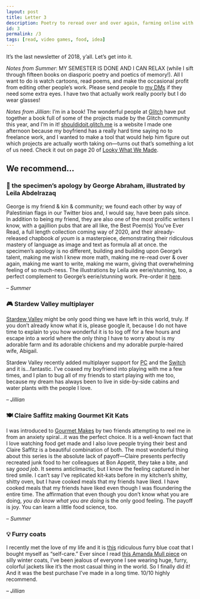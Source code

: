 ```yaml
---
layout: post
title: Letter 3
description: Poetry to reread over and over again, farming online with your friends, gourmet Kit Kats, and the best winter coat you will ever own.
id: 3
permalink: /3
tags: [read, video games, food, idea]
---
```


It’s the last newsletter of 2018, y’all. Let’s get into it.

_Notes from Summer_: MY SEMESTER IS DONE AND I CAN RELAX (while I sift through fifteen books on diasporic poetry and poetics of memory!). All I want to do is watch cartoons, read poems, and make the occasional profit from editing other people’s work. Please send people to [my DMs](https://twitter.com/summabis) if they need some extra eyes. I have two that actually work really poorly but I do wear glasses!

_Notes from Jillian_: I’m in a book! The wonderful people at [Glitch](https://glitch.com/) have put together a book full of some of the projects made by the Glitch community this year, and I’m in it! [shouldidoit.glitch.me](https://shouldidoit.glitch.me/) is a website I made one afternoon because my boyfriend has a really hard time saying no to freelance work, and I wanted to make a tool that would help him figure out which projects are actually worth taking on—turns out that’s something a lot of us need. Check it out on page 20 of [Looky What We Made](https://glitch.com/culture/looky-what-we-made/).

## We recommend…

### 📖 the specimen’s apology by George Abraham, illustrated by Leila Abdelrazaq

George is my friend & kin & community; we found each other by way of Palestinian flags in our Twitter bios and, I would say, have been pals since. In addition to being my friend, they are also one of the most prolific writers I know, with a gajillion pubs that are all like, the Best Poem(s) You’ve Ever Read, a full length collection coming way of 2020, and their already-released chapbook _al youm_ is a masterpiece, demonstrating their ridiculous mastery of language as image and text as formula all at once. the specimen’s apology is no different, building and building upon George’s talent, making me wish I knew more math, making me re-read over & over again, making me want to write, making me warm, giving that overwhelming feeling of so much-ness. The illustrations by Leila are eerie/stunning, too, a perfect complement to George’s eerie/stunning work. Pre-order it [here](https://siblingrivalrypress.bigcartel.com/product/the-specimen-s-apology).

– _Summer_

### 🎮 Stardew Valley multiplayer

[Stardew Valley](https://www.stardewvalley.net/) might be only good thing we have left in this world, truly. If you don’t already know what it is, please google it, because I do not have time to explain to you how wonderful it is to log off for a few hours and escape into a world where the only thing I have to worry about is my adorable farm and its adorable chickens and my adorable purple-haired wife, Abigail.


Stardew Valley recently added multiplayer support for [PC](https://www.stardewvalley.net/stardew-valley-1-3-multiplayer-update-is-now-available/) and the [Switch](https://www.stardewvalley.net/stardew-valley-1-3-multiplayer-update-is-coming-to-nintendo-switch-this-week/) and it is...fantastic. I’ve coaxed my boyfriend into playing with me a few times, and I plan to bug all of my friends to start playing with me too, because my dream has always been to live in side-by-side cabins and water plants with the people I love.

– _Jillian_

### 🍽️ Claire Saffitz making Gourmet Kit Kats

I was introduced to [Gourmet Makes](https://www.youtube.com/watch?v=4nqJiBRNQuw&index=4&list=PLKtIunYVkv_RezN3GB12YA8orYOScQUdA) by two friends attempting to reel me in from an anxiety spiral...it was the perfect choice. It is a well-known fact that I love watching food get made and I also love people trying their best and Claire Saffitz is a beautiful combination of both. The most wonderful thing about this series is the absolute lack of payoff—Claire presents perfectly recreated junk food to her colleagues at Bon Appetit, they take a bite, and say _good job_. It seems anticlimactic, but I know the feeling captured in her tired smile. I can’t say I’ve replicated kit-kats before in my kitchen’s shitty, shitty oven, but I have cooked meals that my friends have liked. I have cooked meals that my friends have liked even though I was floundering the entire time. The affirmation that even though you don’t know what you are doing, _you do know what you are doing_ is the only good feeling. The payoff is joy. You can learn a little food science, too.

– _Summer_

### 💡 Furry coats

I recently met the love of my life and it is [this](https://www.instagram.com/p/BqsKzeIFvu7/) ridiculous furry blue coat that I bought myself as “self-care.” Ever since I read [this Amanda Mull piece](https://www.racked.com/2017/11/3/16577514/silly-coat-faux-fur-fun) on silly winter coats, I’ve been jealous of everyone I see wearing huge, furry, colorful jackets like it’s the most casual thing in the world. So I finally did it! And it was the best purchase I’ve made in a long time. 10/10 highly recommend.

– _Jillian_
